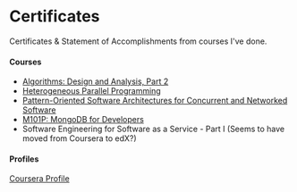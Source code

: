 # Certificates
Certificates & Statement of Accomplishments from courses I've done.

#### Courses
* [Algorithms: Design and Analysis, Part 2](https://www.coursera.org/course/algo2)
* [Heterogeneous Parallel Programming](https://www.coursera.org/course/hetero)
* [Pattern-Oriented Software Architectures for Concurrent and Networked Software](https://www.coursera.org/course/posasoftware)
* [M101P: MongoDB for Developers](http://education.mongodb.com/downloads/certificates/535d38f9fd1d4f329dda7a0a60d9e0f6/Certificate.pdf)
* Software Engineering for Software as a Service - Part I (Seems to have moved from Coursera to edX?)

#### Profiles

[Coursera Profile](https://www.coursera.org/user/i/e3eafe93b159d0dcbcc3a5d8eefc6384)
